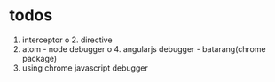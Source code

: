
# todos
  1. interceptor
o 2. directive
  3. atom - node debugger
o 4. angularjs debugger - batarang(chrome package)
  5. using chrome javascript debugger 
